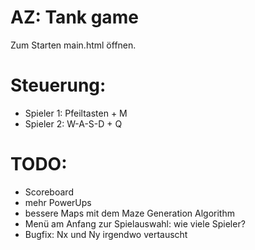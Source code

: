 # AZ: Tank game

Zum Starten main.html öffnen.

# Steuerung:
- Spieler 1: Pfeiltasten + M
- Spieler 2: W-A-S-D + Q


# TODO:
- Scoreboard
- mehr PowerUps
- bessere Maps mit dem Maze Generation Algorithm
- Menü am Anfang zur Spielauswahl: wie viele Spieler?
- Bugfix: Nx und Ny irgendwo vertauscht
